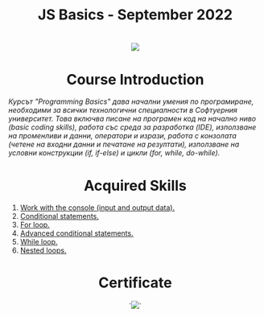 
<h1 align="center"> JS Basics - September 2022 <h1>

<p align="center">
  <a href="https://softuni.bg/trainings/3869/programming-basics-with-javascript-september-2022">
    <img src="https://github.com/didoslavov/SoftUni-Progress/blob/main/recources/68747470733a2f2f692e696d6775722e636f6d2f6172417238675a2e706e67.png?raw=true" />
  </a>
<p>


<h1 align="center">Course Introduction</h1>


<p><i>Курсът "Programming Basics" дава начални умения по програмиране, необходими за всички технологични специалности в Софтуерния университет. Това включва писане на програмен код на начално ниво (basic coding skills), работа със среда за разработка (IDE), използване на променливи и данни, оператори и изрази, работа с конзолата (четене на входни данни и печатане на резултати), използване на условни конструкции (if, if-else) и цикли (for, while, do-while).</i></p>


<h1 align="center">Acquired Skills</h1>

1. [Work with the console (input and output data).](https://github.com/didoslavov/SoftUni-Progress/tree/main/Programing%20Basics/1.First%20Step%20in%20Coding)
2. [Conditional statements.](https://github.com/didoslavov/SoftUni-Progress/tree/main/Programing%20Basics/2.Conditional%20Statements)
3. [For loop.](https://github.com/didoslavov/SoftUni-Progress/tree/main/Programing%20Basics/4.For%20Loop)
4. [Advanced conditional statements.](https://github.com/didoslavov/SoftUni-Progress/tree/main/Programing%20Basics/3.Conditional%20Statements%20Advanced)
5. [While loop.](https://github.com/didoslavov/SoftUni-Progress/tree/main/Programing%20Basics/5.While%20Loop)
6. [Nested loops.](https://github.com/didoslavov/SoftUni-Progress/tree/main/Programing%20Basics/6.Nested%20Loops)

<h1 align="center">Certificate</h1>

<p align="center">
`<img src="https://github.com/didoslavov/SoftUni-Progress/blob/main/recources/basics.jpeg?raw=true" />`
</p>
